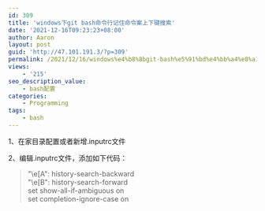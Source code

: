 ```yaml
---
id: 309
title: 'windows下git bash命令行记住命令案上下键搜索'
date: '2021-12-16T09:23:23+08:00'
author: Aaron
layout: post
guid: 'http://47.101.191.3/?p=309'
permalink: /2021/12/16/windows%e4%b8%8bgit-bash%e5%91%bd%e4%bb%a4%e8%a1%8c%e8%ae%b0%e4%bd%8f%e5%91%bd%e4%bb%a4%e6%a1%88%e4%b8%8a%e4%b8%8b%e9%94%ae%e6%90%9c%e7%b4%a2/
views:
    - '215'
seo_description_value:
    - bash配置
categories:
    - Programming
tags:
    - bash
---
```


1、在家目录配置或者新增.inputrc文件

2、编辑.inputrc文件，添加如下代码：

> "\\e\[A": history-search-backward  
> "\\e\[B": history-search-forward  
> set show-all-if-ambiguous on  
> set completion-ignore-case on